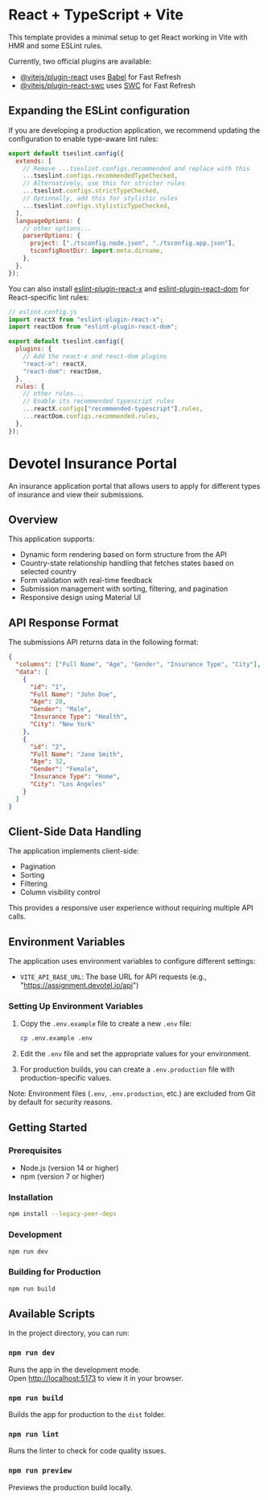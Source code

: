 # React + TypeScript + Vite

This template provides a minimal setup to get React working in Vite with HMR and some ESLint rules.

Currently, two official plugins are available:

- [@vitejs/plugin-react](https://github.com/vitejs/vite-plugin-react/blob/main/packages/plugin-react/README.md) uses [Babel](https://babeljs.io/) for Fast Refresh
- [@vitejs/plugin-react-swc](https://github.com/vitejs/vite-plugin-react-swc) uses [SWC](https://swc.rs/) for Fast Refresh

## Expanding the ESLint configuration

If you are developing a production application, we recommend updating the configuration to enable type-aware lint rules:

```js
export default tseslint.config({
  extends: [
    // Remove ...tseslint.configs.recommended and replace with this
    ...tseslint.configs.recommendedTypeChecked,
    // Alternatively, use this for stricter rules
    ...tseslint.configs.strictTypeChecked,
    // Optionally, add this for stylistic rules
    ...tseslint.configs.stylisticTypeChecked,
  ],
  languageOptions: {
    // other options...
    parserOptions: {
      project: ["./tsconfig.node.json", "./tsconfig.app.json"],
      tsconfigRootDir: import.meta.dirname,
    },
  },
});
```

You can also install [eslint-plugin-react-x](https://github.com/Rel1cx/eslint-react/tree/main/packages/plugins/eslint-plugin-react-x) and [eslint-plugin-react-dom](https://github.com/Rel1cx/eslint-react/tree/main/packages/plugins/eslint-plugin-react-dom) for React-specific lint rules:

```js
// eslint.config.js
import reactX from "eslint-plugin-react-x";
import reactDom from "eslint-plugin-react-dom";

export default tseslint.config({
  plugins: {
    // Add the react-x and react-dom plugins
    "react-x": reactX,
    "react-dom": reactDom,
  },
  rules: {
    // other rules...
    // Enable its recommended typescript rules
    ...reactX.configs["recommended-typescript"].rules,
    ...reactDom.configs.recommended.rules,
  },
});
```

# Devotel Insurance Portal

An insurance application portal that allows users to apply for different types of insurance and view their submissions.

## Overview

This application supports:

- Dynamic form rendering based on form structure from the API
- Country-state relationship handling that fetches states based on selected country
- Form validation with real-time feedback
- Submission management with sorting, filtering, and pagination
- Responsive design using Material UI

## API Response Format

The submissions API returns data in the following format:

```json
{
  "columns": ["Full Name", "Age", "Gender", "Insurance Type", "City"],
  "data": [
    {
      "id": "1",
      "Full Name": "John Doe",
      "Age": 28,
      "Gender": "Male",
      "Insurance Type": "Health",
      "City": "New York"
    },
    {
      "id": "2",
      "Full Name": "Jane Smith",
      "Age": 32,
      "Gender": "Female",
      "Insurance Type": "Home",
      "City": "Los Angeles"
    }
  ]
}
```

## Client-Side Data Handling

The application implements client-side:

- Pagination
- Sorting
- Filtering
- Column visibility control

This provides a responsive user experience without requiring multiple API calls.

## Environment Variables

The application uses environment variables to configure different settings:

- `VITE_API_BASE_URL`: The base URL for API requests (e.g., "https://assignment.devotel.io/api")

### Setting Up Environment Variables

1. Copy the `.env.example` file to create a new `.env` file:

   ```bash
   cp .env.example .env
   ```

2. Edit the `.env` file and set the appropriate values for your environment.

3. For production builds, you can create a `.env.production` file with production-specific values.

Note: Environment files (`.env`, `.env.production`, etc.) are excluded from Git by default for security reasons.

## Getting Started

### Prerequisites

- Node.js (version 14 or higher)
- npm (version 7 or higher)

### Installation

```bash
npm install --legacy-peer-deps
```

### Development

```bash
npm run dev
```

### Building for Production

```bash
npm run build
```

## Available Scripts

In the project directory, you can run:

### `npm run dev`

Runs the app in the development mode.\
Open [http://localhost:5173](http://localhost:5173) to view it in your browser.

### `npm run build`

Builds the app for production to the `dist` folder.

### `npm run lint`

Runs the linter to check for code quality issues.

### `npm run preview`

Previews the production build locally.

